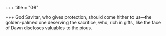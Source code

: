 +++
title = "08"

+++
God Savitar, who gives protection, should come hither to us—the  golden-palmed one deserving the sacrifice,
who, rich in gifts, like the face of Dawn discloses valuables to the pious. 